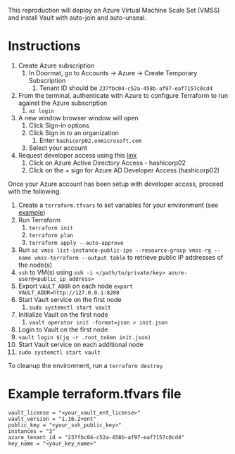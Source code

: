 This reproduction will deploy an Azure Virtual Machine Scale Set (VMSS) and install Vault with auto-join and auto-unseal.

# Instructions

1. Create Azure subscription
    1. In Doormat, go to Accounts -> Azure -> Create Temporary Subscription 
       1. Tenant ID should be `237fbc04-c52a-458b-af97-eaf7157c0cd4`
 2. From the terminal, authenticate with Azure to configure Terraform to run against the Azure subscription 
       1. `az login`
 3. A new window browser window will open
    1. Click Sign-in options
    2. Click Sign in to an organization
       1. Enter `hashicorp02.onmicrosoft.com`
    3. Select your account
 4. Request developer access using this [link](https://doormat.hashicorp.services/azure/tenant/access/request)
    1. Click on Azure Active Directory Access - hashicorp02
    2. Click on the + sign for Azure AD Developer Access (hashicorp02)

Once your Azure account has been setup with developer access, proceed with the following.

1. Create a `terraform.tfvars` to set variables for your environment (see [example](https://github.com/jeremyaranas-hashicorp/azure/blob/main/vmss/README.md#example-terraformtfvars-file))
2. Run Terraform
   1. `terraform init`
   2. `terraform plan`
   3. `terraform apply --auto-approve`
3. Run `az vmss list-instance-public-ips --resource-group vmss-rg --name vmss-terraform --output table` to retrieve public IP addresses of the node(s)
4. `ssh` to VM(s) using `ssh -i </path/to/private/key> azure-user@<public_ip_address>`
5. Export `VAULT_ADDR` on each node
   `export VAULT_ADDR=http://127.0.0.1:8200`
6. Start Vault service on the first node
   1. `sudo systemctl start vault`
7. Initialize Vault on the first node
   1. `vault operator init -format=json > init.json`
8.  Login to Vault on the first node
   1. `vault login $(jq -r .root_token init.json)`
9.  Start Vault service on each additional node
   1.  `sudo systemctl start vault`

To cleanup the environment, run a `terraform destroy`

# Example terraform.tfvars file

```
vault_license = "<your_vault_ent_license>"
vault_version = "1.16.2+ent"
public_key = "<your_ssh_public_key>"
instances = "3"
azure_tenant_id = "237fbc04-c52a-458b-af97-eaf7157c0cd4"
key_name = "<your_key_name>"
```